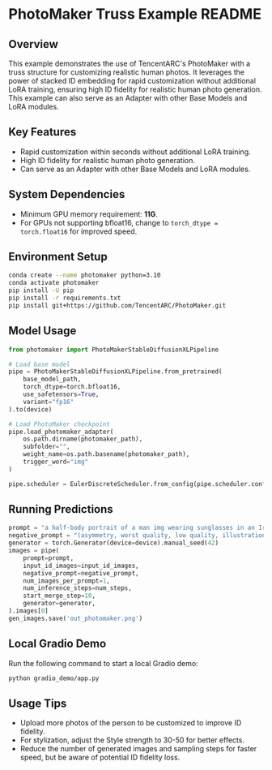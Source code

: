 # PhotoMaker Truss Example README

## Overview

This example demonstrates the use of TencentARC's PhotoMaker with a truss structure for customizing realistic human photos. It leverages the power of stacked ID embedding for rapid customization without additional LoRA training, ensuring high ID fidelity for realistic human photo generation. This example can also serve as an Adapter with other Base Models and LoRA modules.

## Key Features

- Rapid customization within seconds without additional LoRA training.
- High ID fidelity for realistic human photo generation.
- Can serve as an Adapter with other Base Models and LoRA modules.

## System Dependencies

- Minimum GPU memory requirement: **11G**.
- For GPUs not supporting bfloat16, change to `torch_dtype = torch.float16` for improved speed.

## Environment Setup

```bash
conda create --name photomaker python=3.10
conda activate photomaker
pip install -U pip
pip install -r requirements.txt
pip install git+https://github.com/TencentARC/PhotoMaker.git
```

## Model Usage

```python
from photomaker import PhotoMakerStableDiffusionXLPipeline

# Load base model
pipe = PhotoMakerStableDiffusionXLPipeline.from_pretrained(
    base_model_path,
    torch_dtype=torch.bfloat16,
    use_safetensors=True,
    variant="fp16"
).to(device)

# Load PhotoMaker checkpoint
pipe.load_photomaker_adapter(
    os.path.dirname(photomaker_path),
    subfolder="",
    weight_name=os.path.basename(photomaker_path),
    trigger_word="img"
)

pipe.scheduler = EulerDiscreteScheduler.from_config(pipe.scheduler.config)
```

## Running Predictions

```python
prompt = "a half-body portrait of a man img wearing sunglasses in an Iron Man suit, best quality"
negative_prompt = "(asymmetry, worst quality, low quality, illustration, 3d, 2d, painting, cartoons, sketch), open mouth, grayscale"
generator = torch.Generator(device=device).manual_seed(42)
images = pipe(
    prompt=prompt,
    input_id_images=input_id_images,
    negative_prompt=negative_prompt,
    num_images_per_prompt=1,
    num_inference_steps=num_steps,
    start_merge_step=10,
    generator=generator,
).images[0]
gen_images.save('out_photomaker.png')
```

## Local Gradio Demo

Run the following command to start a local Gradio demo:

```bash
python gradio_demo/app.py
```

## Usage Tips

- Upload more photos of the person to be customized to improve ID fidelity.
- For stylization, adjust the Style strength to 30-50 for better effects.
- Reduce the number of generated images and sampling steps for faster speed, but be aware of potential ID fidelity loss.
